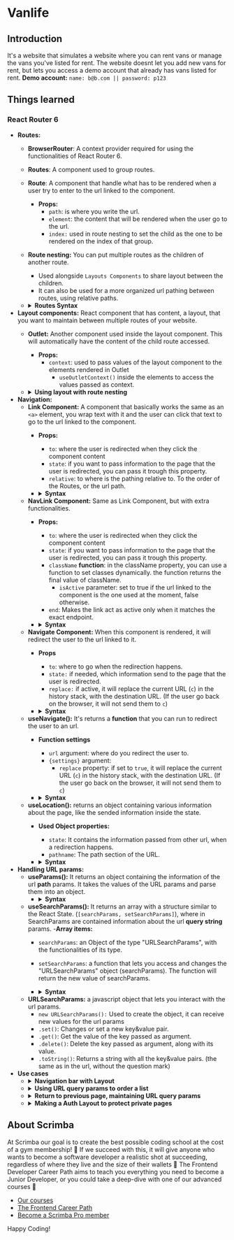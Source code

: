 # Vanlife
## Introduction
It's a website that simulates a website where you can rent vans or manage the vans you've listed for rent. The website doesnt let you add new vans for rent, but lets you access a demo account that already has vans listed for rent.
**Demo account:** `name: b@b.com || password: p123`
## Things learned
### React Router 6
  - **Routes:**
    - **BrowserRouter**: A context provider required for using the functionalities of React Router 6.
    - **Routes**: A component used to group routes.
    - **Route**: A component that handle what has to be rendered when a user try to enter to the url linked to the component.
      - **Props:**
        - `path`: is where you write the url.
        - `element`: the content that will be rendered when the user go to the url.
        - `index:` used in route nesting to set the child as the one to be rendered on the index of that group.
    - **Route nesting:** You can put multiple routes as the children of another route. 
        - Used alongside `Layouts Components` to share layout between the children. 
        - It can also be used for a more organized url pathing between routes, using relative paths.
    - <details>
        <summary><b>Routes Syntax</b></summary>

        ```JSX
        import { BrowserRouter, Routes, Route } from "react-router-dom"
        import { Layout, Home, HomeMenu, HomeAccount } from "some-path"
        export default function App(){
          return (
            <BrowserRouter>
              <Routes>
                <Route path="/other-route" element={<h1>Other Route</h1>}/>
                <Route path="/home">
                  <Route index element={<Home/>}/> // Same path as the parent
                  <Route path="/home/menu" element={<HomeMenu/>}/>
                  <Route path="/home/account" element={<HomeAccount/>}/>
                </Route>
                /* With relative pathing */
                <Route path="/home"> 
                  <Route index element={<Home/>}/>
                  <Route path="menu" element={<HomeMenu/>}/> // Parent => /home
                  <Route path="account" element={<HomeAccount/>}/> // Parent => /home
                </Route>
              </Routes>
            </BrowserRouter>
          )
        }
        ````
      </details>   
  - **Layout components:** React component that has content, a layout, that you want to maintain between multiple routes of your website.
    - **Outlet:** Another component used inside the layout component. This will automatically have the content of the child route accessed.
      - **Props:**
        - `context`: used to pass values of the layout component to the elements rendered in Outlet
          - `useOutletContext()` inside the elements to access the values passed as context.
    - <details>
      <summary><b>Using layout with route nesting</b></summary>

      ```JSX
      /* Layout.jsx */
      import { Outlet } from "react-router-dom"
      export default function Layout(){
        return (
          <header>shared header</header>
          <Outlet/>
          <footer>shared footer</footer>
        )
      }

      /* App.jsx */
      import { BrowserRouter, Routes, Route } from "react-router-dom"
      import { Layout } from "some-path"

      export default function App(){
        return (
          <BrowserRouter>
            <Routes>
              <Route path="/" element={<Layout/>}>
                <Route index element={<h1>Home</h1>}/>
                  /* Output: 
                      <header>shared header</header>
                      <h1>Home</h1>
                      <footer>shared footer</footer>
                  */
                <Route path="about" element={<h1>About</h1>}/>
                  /* Output: 
                      <header>shared header</header>
                      <h1>About</h1>
                      <footer>shared footer</footer>
                  */
              </Route>
            </Routes>
          </BrowserRouter>
        )
      }
      ```
      </details>
  - **Navigation:**
    - **Link Component:** A component that basically works the same as an `<a>` element, you wrap text with it and the user can click that text to go to the url linked to the component.
      - **Props:**
        - `to`: where the user is redirected when they click the component content
        - `state`: if you want to pass information to the page that the user is redirected, you can pass it trough this property.
        - `relative`: to where is the pathing relative to. To the order of the Routes, or the url path.
      - <details>
          <summary><b>Syntax</b></summary>

          ```JSX
          import { Link } from "react-router-dom"
          <Link to="other-site" state={{ info: "info-example" }}> 
            Text Here
          </Link>
          ```
        </details>
    - **NavLink Component:** Same as Link Component, but with extra functionalities.
      - **Props:**
        - `to`: where the user is redirected when they click the component content
        - `state`: if you want to pass information to the page that the user is redirected, you can pass it trough this property.
        - `className` **function**: in the className property, you can use a function to set classes dynamically. the function returns the final value of className.
          - `isActive` parameter: set to true if the url linked to the component is the one used at the moment, false otherwise. 
        - `end`: Makes the link act as active only when it matches the exact endpoint.
      - <details>
          <summary><b>Syntax</b></summary>

          ```JSX
          import { NavLink } from "react-router-dom"
          <NavLink to="sub-page" className={ isActive => (isActive) ? "active" : "" } end> 
            Text Here 
          </NavLink>
          ```
        </details> 
    - **Navigate Component:** When this component is rendered, it will redirect the user to the url linked to it.
      - **Props**
        - `to`:  where to go when the redirection happens.
        - `state:` if needed, which information send to the page that the user is redirected.
        - `replace:` if active, it will replace the current URL (`c`) in the history stack, with the destination URL. (If the user go back on the browser, it will not send them to `c`)
      - <details>
          <summary><b>Syntax</b></summary>

          ```JSX
          import { Navigate } from "react-router-dom"
          <Navigate to="sub-page" state="canUseString" replace={true}> 
            Text Here 
          </Navigate>
          ```
        </details> 
    - **useNavigate():** It's returns a **function** that you can run to redirect the user to an url.
      - **Function settings**
        - `url` argument: where do you redirect the user to.
        - `{settings}` argument:
          - `replace` property: if set to `true`, it will replace the current URL (`c`) in the history stack, with the destination URL. (If the user go back on the browser, it will not send them to `c`)
      - <details>
          <summary><b>Syntax</b></summary>

          ```JSX
          import { useNavigate } from "react-router-dom"
          const navigate = useNavigate()
          navigate("an-url", { replace: true })
          ```
    - **useLocation():** returns an object containing various information about the page, like the sended information inside the state.
      - **Used Object properties:**
        - `state`: It contains the information passed from other url, when a redirection happens.
        - `pathname`: The path section of the URL.
      - <details>
          <summary><b>Syntax</b></summary>

          ```JSX
          import { useLocation } from "react-router-dom"
          const location = useLocation()
          console.log(location.state) => // undefined if not redirected.
          ```                             
  - **Handling URL params:**
    - **useParams():** It returns an object containing the information of the url **path** params. It takes the values of the URL params and parse them into an object. 
      - <details>
          <summary><b>Syntax</b></summary>

          ```JSX
          /* Path: some-url.com:id */
          /* URL: some-url.com:1972 */
          import { useParams } from "react-router-dom"
          const params = useParams()
          console.log(params.id) => // 1972
          ``` 
    - **useSearchParams():** It returns an array with a structure similar to the React State. (`[searchParams, setSearchParams]`), where in SearchParams are contained information about the url **query string** params.
      -**Array items:**
        - `searchParams`: an Object of the type "URLSearchParams", with the functionalities of its type.  
        - `setSearchParams`: a function that lets you access and changes the "URLSearchParams" object (searchParams). The function will return the new value of searchParams. 
      - <details>
          <summary><b>Syntax</b></summary>

          ```JSX
          /* URL: some-url.com?name=alex&color=blue*/
          import { useSearchParams } from "react-router-dom"
          const [ searchParams, setSearchParams ] = useSearchParams()
          console.log(searchParams) // => URLSearchParams Object
          setSearchParams(prevSearchParams => {
            return (new URLSearchParams())
          })
          ```
    - **URLSearchParams:** a javascript object that lets you interact with the url params.
      - `new URLSearchParams():` Used to create the object, it can receive new values for the url params
      - `.set()`: Changes or set a new key&value pair.
      - `.get()`: Get the value of the key passed as argument.
      - `.delete()`: Delete the key passed as argument, along with its value.
      - `.toString()`: Returns a string with all the key&value pairs. (the same as in the url, without the question mark)
  - **Use cases**
    - <details>
          <summary><b>Navigation bar with Layout</b></summary>

          ```JSX
          /* App */
          import { BrowserRouter, Routes, Route } from "react-router-dom"
          import { Layout } from "some-path"
          export default function App(){
            return (
              <BrowserRouter>
                <Routes>
                  <Route path="/" element={<Layout/>}>
                    <Route index element={<h1>Home</h1>}/> // => same as parent: /
                    <Route path="account" element={<h1>Account</h1>}/> // => relative path: / + account = /account
                  </Route>  
                </Routes>
              </BrowserRouter>
            )
          }
          /* Layout component */
          import { Outlet, NavLink } from "react-router-dom"
          export default function Layout(){
            return (
              <nav>
                /* NavLink required to determine className dynamically*/
                <NavLink to="/" className={isActive => (isActive) ? "nav-link active" : "nav-link"}>
                  Home
                </NavLink>
                <NavLink to="/account" className={isActive => (isActive) ? "nav-link active" : "nav-link"}>
                  Account
                </NavLink>
              </nav>
              <Outlet/> // if path="/" => <h1>Home</h1> || if path="/account" => <h1>Account</h1>
            )
          }
          ```
    - <details>
          <summary><b>Using URL query params to order a list</b></summary>

          ```JSX
          /* Layout component */
          import { useSearchParams } from "react-router-dom"
          export default function Layout(){
            const [ searchParams, setSearchParams ] = useSearchParams()

            function setPriceOrder(priceOrder){
              setSearchParams(prevSearchParams => {
                prevSearchParams.set("price-order", priceOrder)
              })
            }

            const priceOrder = searchParams.get("price-order")
            const listClass = (priceOrder && priceOrder === "max") ? "max-order" : "min-order"

            return (
              <nav>
                <button onClick={setPriceOrder("max")}>Max price</button>
                <button onClick={setPriceOrder("min")}>Min price</button>
              </nav>
              <ul className={ listClass }>
                <li>1000$</li>
                <li>4000$</li>
                <li>9000$</li>
              </ul>
            )
          }

          ``` 
    - <details>
          <summary><b>Return to previous page, maintaining URL query params</b></summary>

          ```JSX
          
          /* Previous page */
          /* Url: /prev-page?filterOne=valueOne&filterTwo=valueTwo*/
          import { useSearchParams } from "react-router-dom"
          export default function PrevPage(){
            const [ searchParams, setSearchParams ] = useSearchParams()

            
            return (
              <Link to="/next-page" state={{queryParams: searchParams.toString()}}>
            )
          }
          /* Next page */
          import { useLocation } from "react-router-dom"
          export default function NextPage(){
            const location = useLocation();
            const queryParams = (location.queryParams) ? `?${location.queryParams}` : ""
            // queryParams = ?filterOne=valueOne&filterTwo=valueTwo
            <Link to={`/prev-page${queryParams}}` >
          }
          ```
    - <details>
          <summary><b>Making a Auth Layout to protect private pages</b></summary>

          ```JSX
          /* Auth Layout */
          export default function AuthRequired(){
            
            /* Some code to get the Authorization. For the example, it will be set up as True*/
            const auth = true
            
            return (auth)
              ? <Navigate to="/need-to-login" replace>
              : <Outlet/>
          }
          ```                                    
## About Scrimba

At Scrimba our goal is to create the best possible coding school at the cost of a gym membership! 💜
If we succeed with this, it will give anyone who wants to become a software developer a realistic shot at succeeding, regardless of where they live and the size of their wallets 🎉
The Frontend Developer Career Path aims to teach you everything you need to become a Junior Developer, or you could take a deep-dive with one of our advanced courses 🚀

- [Our courses](https://scrimba.com/allcourses)
- [The Frontend Career Path](https://scrimba.com/learn/frontend)
- [Become a Scrimba Pro member](https://scrimba.com/pricing)

Happy Coding!